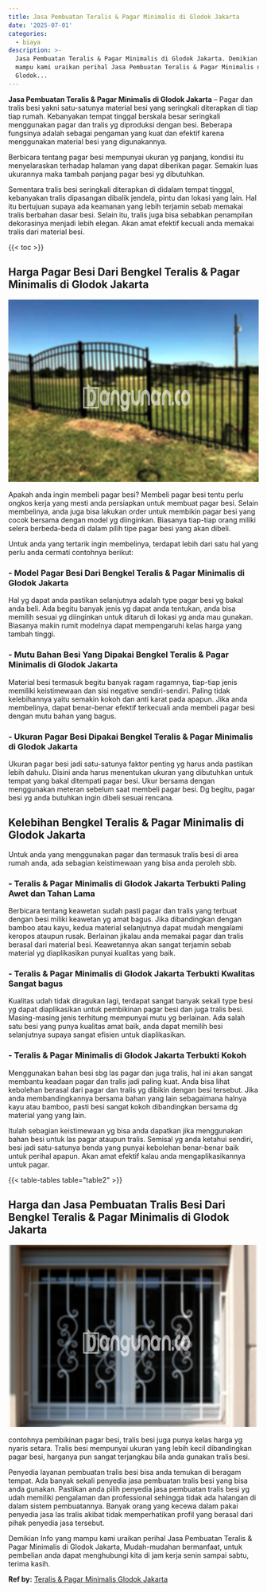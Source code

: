 ```yaml
---
title: Jasa Pembuatan Teralis & Pagar Minimalis di Glodok Jakarta
date: '2025-07-01'
categories:
  - biaya
description: >-
  Jasa Pembuatan Teralis & Pagar Minimalis di Glodok Jakarta. Demikian Info yang
  mampu kami uraikan perihal Jasa Pembuatan Teralis & Pagar Minimalis di
  Glodok...
---
```


**Jasa Pembuatan Teralis & Pagar Minimalis di Glodok Jakarta** – Pagar dan tralis besi yakni satu-satunya material besi yang seringkali diterapkan di tiap tiap rumah. Kebanyakan tempat tinggal berskala besar seringkali menggunakan pagar dan tralis yg diproduksi dengan besi. Beberapa fungsinya adalah sebagai pengaman yang kuat dan efektif karena menggunakan material besi yang digunakannya.

Berbicara tentang pagar besi mempunyai ukuran yg panjang, kondisi itu menyelaraskan terhadap halaman yang dapat diberikan pagar. Semakin luas ukurannya maka tambah panjang pagar besi yg dibutuhkan.

Sementara tralis besi seringkali diterapkan di didalam tempat tinggal, kebanyakan tralis dipasangan dibalik jendela, pintu dan lokasi yang lain. Hal itu bertujuan supaya ada keamanan yang lebih terjamin sebab memakai tralis berbahan dasar besi. Selain itu, tralis juga bisa sebabkan penampilan dekorasinya menjadi lebih elegan. Akan amat efektif kecuali anda memakai tralis dari material besi.

{{< toc >}}

## Harga Pagar Besi Dari Bengkel Teralis & Pagar Minimalis di Glodok Jakarta

![Jasa Pembuatan Teralis & Pagar Minimalis di Glodok Jakarta](/images/pagar-minimalis-murah-02.png)

Apakah anda ingin membeli pagar besi? Membeli pagar besi tentu perlu ongkos kerja yang mesti anda persiapkan untuk membuat pagar besi. Selain membelinya, anda juga bisa lakukan order untuk membikin pagar besi yang cocok bersama dengan model yg diinginkan. Biasanya tiap-tiap orang miliki selera berbeda-beda di dalam pilih tipe pagar besi yang akan dibeli.

Untuk anda yang tertarik ingin membelinya, terdapat lebih dari satu hal yang perlu anda cermati contohnya berikut:
### \- Model Pagar Besi Dari Bengkel Teralis & Pagar Minimalis di Glodok Jakarta

Hal yg dapat anda pastikan selanjutnya adalah type pagar besi yg bakal anda beli. Ada begitu banyak jenis yg dapat anda tentukan, anda bisa memilih sesuai yg diinginkan untuk ditaruh di lokasi yg anda mau gunakan. Biasanya makin rumit modelnya dapat mempengaruhi kelas harga yang tambah tinggi.

### \- Mutu Bahan Besi Yang Dipakai Bengkel Teralis & Pagar Minimalis di Glodok Jakarta

Material besi termasuk begitu banyak ragam ragamnya, tiap-tiap jenis memiliki keistimewaan dan sisi negative sendiri-sendiri. Paling tidak kelebihannya yaitu semakin kokoh dan anti karat pada apapun. Jika anda membelinya, dapat benar-benar efektif terkecuali anda membeli pagar besi dengan mutu bahan yang bagus.

### \- Ukuran Pagar Besi Dipakai Bengkel Teralis & Pagar Minimalis di Glodok Jakarta

Ukuran pagar besi jadi satu-satunya faktor penting yg harus anda pastikan lebih dahulu. Disini anda harus menentukan ukuran yang dibutuhkan untuk tempat yang bakal ditempati pagar besi. Ukur bersama dengan menggunakan meteran sebelum saat membeli pagar besi. Dg begitu, pagar besi yg anda butuhkan ingin dibeli sesuai rencana.

## Kelebihan Bengkel Teralis & Pagar Minimalis di Glodok Jakarta

Untuk anda yang menggunakan pagar dan termasuk tralis besi di area rumah anda, ada sebagian keistimewaan yang bisa anda peroleh sbb.

### \- Teralis & Pagar Minimalis di Glodok Jakarta Terbukti Paling Awet dan Tahan Lama

Berbicara tentang keawetan sudah pasti pagar dan tralis yang terbuat dengan besi miliki keawetan yg amat bagus. Jika dibandingkan dengan bamboo atau kayu, kedua material selanjutnya dapat mudah mengalami keropos ataupun rusak. Berlainan jikalau anda memakai pagar dan tralis berasal dari material besi. Keawetannya akan sangat terjamin sebab material yg diaplikasikan punyai kualitas yang baik.

### \- Teralis & Pagar Minimalis di Glodok Jakarta Terbukti Kwalitas Sangat bagus

Kualitas udah tidak diragukan lagi, terdapat sangat banyak sekali type besi yg dapat diaplikasikan untuk pembikinan pagar besi dan juga tralis besi. Masing-masing jenis terhitung mempunyai mutu yg berlainan. Ada salah satu besi yang punya kualitas amat baik, anda dapat memilih besi selanjutnya supaya sangat efisien untuk diaplikasikan.

### \- Teralis & Pagar Minimalis di Glodok Jakarta Terbukti Kokoh

Menggunakan bahan besi sbg las pagar dan juga tralis, hal ini akan sangat membantu keadaan pagar dan tralis jadi paling kuat. Anda bisa lihat kebolehan berasal dari pagar dan tralis yg dibikin dengan besi tersebut. Jika anda membandingkannya bersama bahan yang lain sebagaimana halnya kayu atau bamboo, pasti besi sangat kokoh dibandingkan bersama dg material yang yang lain.

Itulah sebagian keistimewaan yg bisa anda dapatkan jika menggunakan bahan besi untuk las pagar ataupun tralis. Semisal yg anda ketahui sendiri, besi jadi satu-satunya benda yang punyai kebolehan benar-benar baik untuk perihal apapun. Akan amat efektif kalau anda mengaplikasikannya untuk pagar.

{{< table-tables table="table2" >}}

## Harga dan Jasa Pembuatan Tralis Besi Dari Bengkel Teralis & Pagar Minimalis di Glodok Jakarta

![Jasa Pembuatan Teralis & Pagar Minimalis di Glodok Jakarta](/images/teralis-minimalis-murah-15.png)

contohnya pembikinan pagar besi, tralis besi juga punya kelas harga yg nyaris setara. Tralis besi mempunyai ukuran yang lebih kecil dibandingkan pagar besi, harganya pun sangat terjangkau bila anda gunakan tralis besi.

Penyedia layanan pembuatan tralis besi bisa anda temukan di beragam tempat. Ada banyak sekali penyedia jasa pembuatan tralis besi yang bisa anda gunakan. Pastikan anda pilih penyedia jasa pembuatan tralis besi yg udah memiliki pengalaman dan professional sehingga tidak ada halangan di dalam sistem pembuatannya. Banyak orang yang kecewa dalam pakai penyedia jasa las tralis akibat tidak memperhatikan profil yang berasal dari pihak penyedia jasa tersebut.

Demikian Info yang mampu kami uraikan perihal Jasa Pembuatan Teralis & Pagar Minimalis di Glodok Jakarta, Mudah-mudahan bermanfaat, untuk pembelian anda dapat menghubungi kita di jam kerja senin sampai sabtu, terima kasih.

**Ref by:** [Teralis & Pagar Minimalis Glodok Jakarta](https://id.wikipedia.org/wiki/Teralis)
